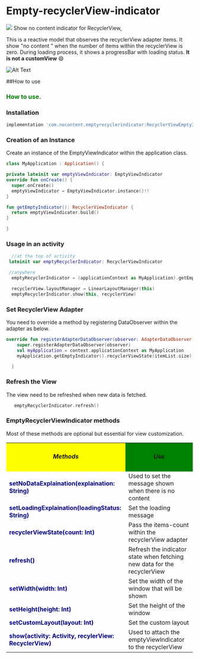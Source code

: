# Empty-recyclerView-indicator 

<a href="https://bintray.com/skyways/RecyclerViewEmptyIndicator/RecyclerViewEmptyIndicator/1.0/link"><img src="https://api.bintray.com/packages/skyways/RecyclerViewEmptyIndicator/RecyclerViewEmptyIndicator/images/download.svg?version=1.0"/></a>
Show no content indicator for RecyclerView,

This is a reactive model that observes the recyclerView adapter items. It show "no content " when the number of items
within the recyclerView is zero. During loading process, it shows a progressBar with loading status. **It is not a customView** :smile:

![Alt Text](https://github.com/skyways/empty-recyclerview-indicator/tree/art/ezgif.com-video-to-gif.gif)

##How to use

<p > <h3 style='color:green'>How to use.</h3></p>

### Installation

```groovy
implementation 'com.nocontent.emptyrecyclerindicator:RecyclerViewEmptyIndicator:1.0'

```

### Creation of an Instance

Create an instance of the EmptyViewIndicator within the application class.

```kotlin
class MyApplication : Application() {

private lateinit var emptyViewIndicator: EmptyViewIndicator
override fun onCreate() {
  super.onCreate()
  emptyViewIndicator = EmptyViewIndicator.instance()!!
}

fun getEmptyIndicator(): RecyclerViewIndicator {
  return emptyViewIndicator.build()
}

}
```

### Usage in an activity

```kotlin
  //at the top of activity
 lateinit var emptyRecyclerIndicator: RecyclerViewIndicator

 //anywhere
  emptyRecyclerIndicator = (applicationContext as MyApplication).getEmptyIndicator()

  recyclerView.layoutManager = LinearLayoutManager(this)
  emptyRecyclerIndicator.show(this, recyclerView)

```

### Set RecyclerView Adapter

You need to override a method by registering DataObserver within the adapter as below.

```kotlin
override fun registerAdapterDataObserver(observer: AdapterDataObserver) {
    super.registerAdapterDataObserver(observer)
    val myApplication = context.applicationContext as MyApplication
    myApplication.getEmptyIndicator().recyclerViewState(itemList.size)

  }
```

### Refresh the View

The view need to be refreshed when new data is fetched.

```kotlin
   emptyRecyclerIndicator.refresh()
```

### EmptyRecyclerViewIndicator methods

Most of these methods are optional but essential for view customization.

<table>
<th  style="background-color:yellow;"><h5><strong>Methods</strong></h5></th>
<th  style="background-color:green;"><h5><strong>Use<strong></h5></th>
<tr>
<td font-color=><strong><font color="#000080" >setNoDataExplaination(explaination: String)</font></strong></td>
<td>Used to set the message shown when there is no content</td>
</tr>

<tr>
<td font-color=><Strong><font color="#000080">setLoadingExplaination(loadingStatus: String)</font></strong></td>
<td>Set the loading message</td>
</tr>

<tr>
<td font-color=><strong><font color="#000080">recyclerViewState(count: Int)</font></td></strong>
<td>Pass the items-count within the recyclerView adapter </td>
</tr>

<tr>
<td font-color=><strong><font color="#000080">refresh()</font><strong></td>
<td>Refresh the indicator state when fetching new data for the recyclerView</td>
</tr>
<tr>
<td font-color=><strong><font color="#000080">setWidth(width: Int)</font></strong></td>
<td>Set the width of the window that will be shown</td>
</tr>
<tr>
<td font-color=><strong><font color="#000080">setHeight(height: Int)</font></string></td>
<td>Set the height of the window</td>
</tr>
<tr>
<td font-color=><strong><font color="#000080">setCustomLayout(layout: Int)</font></strong></td>
<td>Set the custom layout</td>
</tr>
<tr>
<td font-color=><strong><font color="#000080">show(activity: Activity, recylerView: RecyclerView)</font></</td>
<td>Used to attach the emptyViewIndicator to the recyclerView</td>
</tr>
</table>
